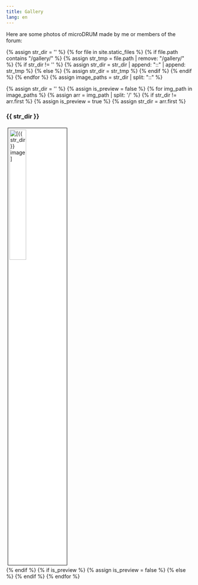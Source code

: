 ```yaml
---
title: Gallery
lang: en
---
```

Here are some photos of microDRUM made by me or members of the forum:

{% assign str_dir = '' %}
{% for file in site.static_files %}
    {% if file.path contains "/gallery/" %}
        {% assign str_tmp = file.path | remove: "/gallery/" %}
        {% if str_dir != '' %}
            {% assign str_dir = str_dir | append: "::" | append: str_tmp %}
        {% else %}
            {% assign str_dir = str_tmp %}
        {% endif %}
    {% endif %}
{% endfor %}
{% assign image_paths = str_dir | split: "::" %}

{% assign str_dir = '' %}
{% assign is_preview = false %}
{% for img_path in image_paths %}
    {% assign arr = img_path | split: '/' %}
    {% if str_dir != arr.first %}
        {% assign is_preview = true %}
        {% assign str_dir = arr.first %}
<h3>{{ str_dir }}</h3>
<div class="album">
    <a href="/gallery/{{ img_path }}" data-lightbox="{{ str_dir }}">
        <img src="/gallery/{{ img_path }}" alt="[{{ str_dir }} image]" style="background-color:white;width:30%;padding:4px;border:1px solid black;margin:4px">
    </a>
</div>
    {% endif %}
    {% if is_preview %}
        {% assign is_preview = false %}
    {% else %}
<a href="/gallery/{{ img_path }}" data-lightbox="{{ str_dir }}"></a>
    {% endif %}
{% endfor %}
